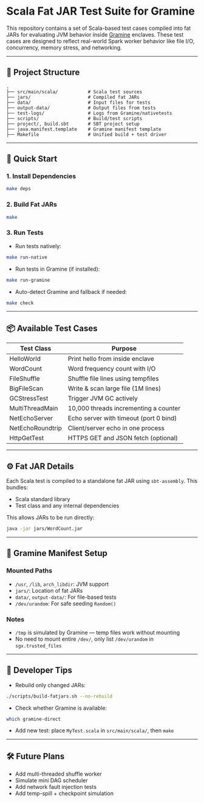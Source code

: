 # Scala Fat JAR Test Suite for Gramine

This repository contains a set of Scala-based test cases compiled into fat JARs for evaluating JVM behavior inside [Gramine](https://gramine.dev) enclaves. These test cases are designed to reflect real-world Spark worker behavior like file I/O, concurrency, memory stress, and networking.

---

## 🔧 Project Structure

```
.
├── src/main/scala/           # Scala test sources
├── jars/                     # Compiled fat JARs
├── data/                     # Input files for tests
├── output-data/              # Output files from tests
├── test-logs/                # Logs from Gramine/nativetests
├── scripts/                  # Build/test scripts
├── project/, build.sbt       # SBT project setup
├── java.manifest.template    # Gramine manifest template
├── Makefile                  # Unified build + test driver
```

---

## 🚀 Quick Start

### 1. Install Dependencies
```bash
make deps
```

### 2. Build Fat JARs
```bash
make
```

### 3. Run Tests
- Run tests natively:
```bash
make run-native
```

- Run tests in Gramine (if installed):
```bash
make run-gramine
```

- Auto-detect Gramine and fallback if needed:
```bash
make check
```

---

## 📦 Available Test Cases

| Test Class         | Purpose                                |
|--------------------|-----------------------------------------|
| HelloWorld         | Print hello from inside enclave         |
| WordCount          | Word frequency count with I/O           |
| FileShuffle        | Shuffle file lines using tempfiles      |
| BigFileScan        | Write & scan large file (1M lines)      |
| GCStressTest       | Trigger JVM GC actively                 |
| MultiThreadMain    | 10,000 threads incrementing a counter   |
| NetEchoServer      | Echo server with timeout (port 0 bind)  |
| NetEchoRoundtrip   | Client/server echo in one process       |
| HttpGetTest        | HTTPS GET and JSON fetch (optional)     |

---

## ⚙️ Fat JAR Details

Each Scala test is compiled to a standalone fat JAR using `sbt-assembly`. This bundles:
- Scala standard library
- Test class and any internal dependencies

This allows JARs to be run directly:
```bash
java -jar jars/WordCount.jar
```

---

## 🔐 Gramine Manifest Setup

### Mounted Paths
- `/usr`, `/lib`, `arch_libdir`: JVM support
- `jars/`: Location of fat JARs
- `data/`, `output-data/`: For file-based tests
- `/dev/urandom`: For safe seeding `Random()`

### Notes
- `/tmp` is simulated by Gramine — temp files work without mounting
- No need to mount entire `/dev/`, only list `/dev/urandom` in `sgx.trusted_files`

---

## 🧠 Developer Tips

- Rebuild only changed JARs:
```bash
./scripts/build-fatjars.sh --no-rebuild
```

- Check whether Gramine is available:
```bash
which gramine-direct
```

- Add new test: place `MyTest.scala` in `src/main/scala/`, then `make`

---

## 🛠 Future Plans

- Add multi-threaded shuffle worker
- Simulate mini DAG scheduler
- Add network fault injection tests
- Add temp-spill + checkpoint simulation

